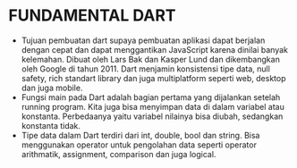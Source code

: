 # FUNDAMENTAL DART

- Tujuan pembuatan dart supaya pembuatan aplikasi dapat berjalan dengan cepat dan dapat menggantikan JavaScript karena dinilai banyak kelemahan. Dibuat oleh Lars Bak dan Kasper Lund dan dikembangkan oleh Google di tahun 2011. Dart menjamin konsistensi tipe data, null safety, rich standart library dan juga multiplatform seperti web, desktop dan juga mobile.
- Fungsi main pada Dart adalah bagian pertama yang dijalankan setelah running program. Kita juga bisa menyimpan data di dalam variabel atau konstanta. Perbedaanya yaitu variabel nilainya bisa diubah, sedangkan konstanta tidak.
- Tipe data dalam Dart terdiri dari int, double, bool dan string. Bisa menggunakan operator untuk pengolahan data seperti operator arithmatik, assignment, comparison dan juga logical.
